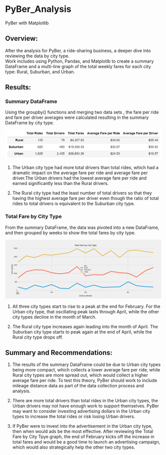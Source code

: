 # PyBer_Analysis
PyBer with Matplotlib


## Overview:
After the analysis for PyBer, a ride-sharing business, a deeper dive into reviewing the data by city type.  
Work includes using Python, Pandas, and Matplotlb to create a summary DataFrame and a multi-line graph of the total weekly fares for each city type: Rural, Suburban, and Urban.  


## Results:

### Summary DataFrame

Using the groupby() functions and merging two data sets , the fare per ride and fare per driver averages were calculated resulting in the summary DataFrame by city type. 

![Pic 1](https://github.com/josepcherian/PyBer_Analysis_-Challenge/blob/main/Analysis/Deliverable1.PNG)


1. The Urban city type had more total drivers than total rides, which had a dramatic impact on the average fare per ride and average fare per driver.The Urban drivers had the lowest average fare per ride and earned significantly less than the Rural drivers. 

2. The Rural city type had the least number of total drivers so that they having the highest average fare per driver even though the ratio of total rides to total drivers is equivalent to the Suburban city type.  

### Total Fare by City Type

From the summary DataFrame, the data was pivoted into a new DataFrame, and then grouped by weeks to show the total fares by city type.   

![Pic 2](https://github.com/josepcherian/PyBer_Analysis_-Challenge/blob/main/Analysis/PyBer_fare_summary.png)

1. All three city types start to rise to a peak at the end for February.  For the Urban city type, that oscillating peak lasts through April, while the other city types decline in the month of March.  

2. The Rural city type increases again leading into the month of April.  The Suburban city type starts to peak again at the end of April, while the Rural city type drops off.   


## Summary and Recommendations:

1. The results of the summary DataFrame could be due to Urban city types being more compact, which collects a lower average fare per ride, while Rural city types are more spread out, which would collect a higher average fare per ride.  To test this theory, PyBer should work to include mileage distance data as part of the data collection process and analysis.

2. There are more total drivers than total rides in the Urban city types, the Urban drivers may not have enough work to support themselves.  PyBer may want to consider investing advertising dollars in the Urban city types to increase the total rides or risk losing Urban drivers. 

3. If PyBer were to invest into the advertisement in the Urban city type, then when would ads be the most effective. After reviewing the Total Fare by City Tpye graph, the end of February kicks off the increase in total fares and would be a good time to launch an advertising campaign, which would also strategically help the other two city types. 
